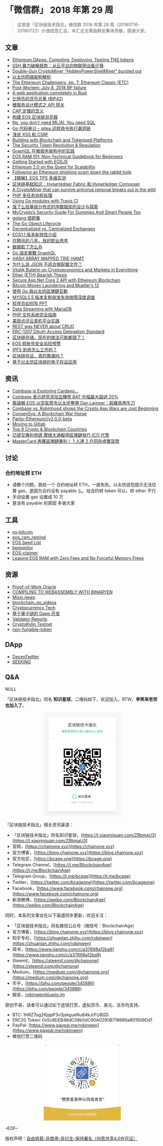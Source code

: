 # 「微信群」 2018 年第 29 周

> 这里是「区块链技术指北」微信群 2018 年第 29 周（20180716-20180722）价值信息汇总。本汇总文章由群友集体贡献，感谢大家。

## 文章

* [Ethereum DApps: Compiling, Deploying, Testing TNS tokens](https://bcage.one/d/851-ethereum-dapps-compiling-deploying-testing-tns-tokens)
* [SSH 暴力破解趋势：从云平台向物联网设备迁移](https://bcage.one/d/852-ssh)
* [Double-Gun CryptoMiner “HiddenPowerShellMiner” bursted out](https://bcage.one/d/853-double-gun-cryptominer-hiddenpowershellminer-bursted-out)
* [以太坊网络架构解析](https://bcage.one/d/854-eth)
* [The Ethereum Challengers, ep. 7: Ethereum Classic (ETC)](https://bcage.one/d/855-the-ethereum-challengers-ep-7-ethereum-classic-etc)
* [Post-Mortem: July 8, 2018 BP failure](https://bcage.one/d/857-post-mortem-july-8-2018-bp-failure)
* [A web application completely in Rust](https://bcage.one/d/862-a-web-application-completely-in-rust)
* [比特币的货币总量 (BIP42)](https://bcage.one/d/865-bip42)
* [微服务设计模式之 API 网关](https://bcage.one/d/867-api)
* [CAP 定理的含义](https://bcage.one/d/868-cap)
* [构建 EOS 区块链浏览器](https://bcage.one/d/870-eos)
* [No, you don't need ML/AI. You need SQL](https://bcage.one/d/871-no-you-don-t-need-ml-ai-you-need-sql)
* [Go 代码审计 - gitea 远程命令执行漏洞链](https://bcage.one/d/873-go-gitea)
* [浅说 XSS 和 CSRF](https://bcage.one/d/874-xss-csrf)
* [Building with Blockchain and Tokenised Platforms](https://bcage.one/d/875-building-with-blockchain-and-tokenised-platforms)
* [The Security Token Revolution & Regulation](https://bcage.one/d/876-the-security-token-revolution-regulation)
* [GraphQL 在微服务架构中的实践](https://bcage.one/d/878-graphql)
* [EOS RAM 101: Non-Technical Guidebook for Beginners](https://bcage.one/d/879-eos-ram-101-non-technical-guidebook-for-beginners)
* [Getting Started with EOSJS](https://bcage.one/d/880-getting-started-with-eosjs)
* [Ethereum 2.0 on the Quest for Scalability](https://bcage.one/d/881-ethereum-2-0-on-the-quest-for-scalability)
* [Following an Ethereum phishing scam down the rabbit hole](https://bcage.one/d/882-following-an-ethereum-phishing-scam-down-the-rabbit-hole)
* [【精解】EOS TPS 多维实测](https://bcage.one/d/883-eos-tps)
* [区块链基础知识：Hyperledger Fabric 和 Hyperledger Composer](https://bcage.one/d/884-hyperledger-fabric-hyperledger-composer)
* [A CryptoMiner that can survive antivirus removal breaks out in the wild](https://bcage.one/d/885-a-cryptominer-that-can-survive-antivirus-removal-breaks-out-in-the-wild)
* [PHP 多任务协程处理](https://bcage.one/d/886-php)
* [Using Go modules with Travis CI](https://bcage.one/d/887-using-go-modules-with-travis-ci)
* [饿了么轻量级分布式时序数据库的设计与探索](https://bcage.one/d/888-ele)
* [MyCrypto’s Security Guide For Dummies And Smart People Too](https://bcage.one/d/893-mycrypto-s-security-guide-for-dummies-and-smart-people-too)
* [golang 错题集](https://bcage.one/d/895-golang)
* [The Go Object Lifecycle](https://bcage.one/d/898-the-go-object-lifecycle)
* [Decentralized vs. Centralized Exchanges](https://bcage.one/d/899-decentralized-vs-centralized-exchanges)
* [EOS1.1 版本新特性介绍](https://bcage.one/d/902-eos1-1)
* [在腾讯的八年，我的职业思考](https://bcage.one/d/903-tencent)
* [数据脏了怎么办](https://bcage.one/d/904-dirty-data)
* [Go 語言實戰 GraphQL](https://bcage.one/d/905-go-graphql)
* [HASH ARRAY MAPPED TRIE-HAMT](https://bcage.one/d/906-hash-array-mapped-trie-hamt)
* [为什么说 JSON 不适合做配置文件？](https://bcage.one/d/907-json)
* [Vitalik Buterin on Cryptoeconomics and Markets in Everything](https://bcage.one/d/908-vitalik-buterin-on-cryptoeconomics-and-markets-in-everything)
* [Ether (ETH) Bearish Thesis](https://bcage.one/d/909-ether-eth-bearish-thesis)
* [Secure Asp.Net Core 2 API with Ethereum Blockchain](https://bcage.one/d/910-secure-asp-net-core-2-api-with-ethereum-blockchain)
* [Bitcoin Money Laundering and Mueller’s 12](https://bcage.one/d/911-bitcoin-money-laundering-and-mueller-s-12)
* [使用 Go 與以太坊區塊鏈互動](https://bcage.one/d/913-go)
* [MYSQL5.5 版本复制突发失效故障深度调查](https://bcage.one/d/916-mysql5-5)
* [程序员如何写 PPT](https://bcage.one/d/917-ppt)
* [Data Streaming with MariaDB](https://bcage.one/d/918-data-streaming-with-mariadb)
* [PHP 文件系统完全指南](https://bcage.one/d/919-php)
* [美团点评云真机平台实践](https://bcage.one/d/920-cloud-phone)
* [REST was NEVER about CRUD](https://bcage.one/d/923-rest-was-never-about-crud)
* [ERC-1207 DAuth Access Delegation Standard](https://bcage.one/d/930-erc-1207-dauth-access-delegation-standard)
* [区块链存储，现在的做法可能都错了！](https://bcage.one/d/931-storage)
* [EOS 假账号安全风险预警](https://bcage.one/d/932-eos)
* [IPFS 到底怎么工作的？](https://bcage.one/d/933-ipfs)
* [区块链存证，真的靠谱吗？](https://bcage.one/d/934-blockchain)
* [基于以太坊区块链的电子存证应用](https://bcage.one/d/935-360)

## 资讯

* [Coinbase is Exploring Cardano...](https://bcage.one/d/849-coinbase-is-exploring-cardano)
* [Coinbase 表示研究添加五種幣 BAT 升幅最大超過 20%](https://bcage.one/d/850-coinbase-bat-20)
* [輿論稱 EOS 以空氣幣令以太坊壅塞 Dan Larimer：殺雞焉用牛刀](https://bcage.one/d/872-eos-dan-larimer)
* [Coinbase vs. Robinhood shows the Crypto App Wars are Just Beginning](https://bcage.one/d/877-coinbase-vs-robinhood-shows-the-crypto-app-wars-are-just-beginning)
* [ConsenSys: A Blockchain War Horse](https://bcage.one/d/894-consensys-a-blockchain-war-horse)
* [Parity-Ethereum//v2.0.0-beta](https://bcage.one/d/900-parity-ethereum-v2-0-0-beta)
* [Moving to Gitlab](https://bcage.one/d/901-moving-to-gitlab)
* [Top 8 Crypto & Blockchain Countries](https://bcage.one/d/912-top-8-crypto-blockchain-countries)
* [已提交專利申請 摩根大通擬用區塊鏈發行 ICO 代幣](https://bcage.one/d/914-ico)
* [MasterCard 再獲區塊鏈專利！ 1 人連 2 戶同存虛實貨幣](https://bcage.one/d/915-mastercard-1-2)

## 讨论

### 合约地址转 ETH

* 请教个问题，我给一个 合约地址转 ETH，一直失败。以太坊钱包提示无法估算 gas，是因为合约没有 payable 么。给合约转 token 可以，转 ether 不行
* 手动设置 gas 设置成 10 万
* 是没有 payable 的原因 多谢大家

## 工具

* [py-bitcoin](https://bcage.one/d/859-py-bitcoin)
* [eos_ram_remind](https://bcage.one/d/864-eos-ram-remind)
* [EOS Seed List](https://bcage.one/d/897-eos-seed-list)
* [bpmonitor](https://bcage.one/d/889-bpmonitor)
* [EOS-claimer](https://bcage.one/d/921-eos-claimer)
* [Leasing EOS RAM with Zero Fees and No Forceful Memory Frees](https://bcage.one/d/922-leasing-eos-ram-with-zero-fees-and-no-forceful-memory-frees)

## 资源

* [Proof-of-Work Oracle](https://bcage.one/d/848-proof-of-work-oracle)
* [COMPILING TO WEBASSEMBLY WITH BINARYEN](https://bcage.one/d/858-compiling-to-webassembly-with-binaryen)
* [Mixin news](https://bcage.one/d/860-mixin-news)
* [blockchain_go_videos](https://bcage.one/d/863-blockchain-go-videos)
* [Cryptocurrency Tech](https://bcage.one/d/866-cryptocurrency-tech)
* [基于量子链的 Dapp 开发](https://bcage.one/d/890-dapp)
* [Validator Reports](https://bcage.one/d/891-validator-reports)
* [CryptoKylin Testnet](https://bcage.one/d/892-cryptokylin-testnet)
* [non-fungible-token](https://bcage.one/d/896-non-fungible-token)

## DApp

* [DecenTwitter](https://bcage.one/d/856-decentwitter)
* [SEEKING](https://bcage.one/d/861-seeking)

## Q&A

NULL

「区块链技术指北」同名 **知识星球**，二维码如下，欢迎加入。BTW，**李笑来老师也加入了**。

<div align=center><img width="50%" height="50%" src="https://raw.githubusercontent.com/BlockchainOne/WeChat/master/images/ZSXQ.jpg"/></div>

「区块链技术指北」相关资讯渠道：

* 「区块链技术指北」同名知识星球，[https://t.xiaomiquan.com/ZRbmaU3](https://t.xiaomiquan.com/ZRbmaU3)
* 官网，[https://chainone.xyz](https://chainone.xyz)
* 官方博客，[https://blog.chainone.xyz](https://blog.chainone.xyz)
* 官方社区，[https://bcage.one](https://bcage.one)
* Telegram Channel，[https://t.me/BlockchainAge](https://t.me/BlockchainAge)
* Telegram Group，[https://t.me/bcage](https://t.me/bcage)
* Twitter，[https://twitter.com/bcageone](https://twitter.com/bcageone)
* Facebook，[https://www.facebook.com/chainone.org](https://www.facebook.com/chainone.org)
* 新浪微博，[https://weibo.com/BlockchainAge](https://weibo.com/BlockchainAge)

同时，本系列文章会在以下渠道同步更新，欢迎关注：

* 「区块链技术指北」同名微信公众号（微信号：BlockchainAge）
* 官方博客，[https://blog.chainone.xyz](https://blog.chainone.xyz)
* 知乎专栏，[https://zhuanlan.zhihu.com/robinwen](https://zhuanlan.zhihu.com/robinwen)
* 简书，[https://www.jianshu.com/c/a37698a12ba9](https://www.jianshu.com/c/a37698a12ba9)
* Steemit，[https://steemit.com/@chainone](https://steemit.com/@chainone)
* Medium，[https://medium.com/@chainone.org](https://medium.com/@chainone.org)
* 币乎，[https://bihu.com/people/345886](https://bihu.com/people/345886)
* 掘金，[robinwen@juejin.im](https://juejin.im/user/5673ccae60b2260ee435f89a/posts)

原创不易，读者可以通过如下途径打赏，虚拟货币、美元、法币均支持。

* BTC: 1HRZ7og2KjqpP3v3jskgueNu64kJrFU8GD
* ERC20 Token: 0x5c8DEB48dC08b5dC60A0290B718690a801509Dd1
* PayPal: [https://www.paypal.me/robinwen](https://www.paypal.me/robinwen)
* 微信打赏二维码

<div align=center><img width="50%" height="50%" src="https://raw.githubusercontent.com/BlockchainOne/WeChat/master/images/WeChat.jpg"/></div>

–EOF–

版权声明：[自由转载-非商用-非衍生-保持署名（创意共享4.0许可证）](http://creativecommons.org/licenses/by-nc-nd/4.0/deed.zh)